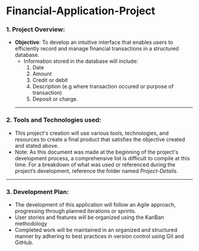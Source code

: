 # Financial-Application-Project

### 1. Project Overview:
- **Objective**: To develop an intuitive interface that enables users to efficiently record and manage financial transactions in a structured database.
  - Information stored in the database will include:
    1. Date
    2. Amount
    3. Credit or debit
    4. Description (e.g where transaction occured or purpose of transaction)
    5. Deposit or charge.
  ---
### 2. Tools and Technologies used:
- This project's creation will use various tools, technologies, and resources to create a final product that satisfies the objective created and stated above.
- Note: As this document was made at the beginning of the project's development process, a comprehensive list is difficult to compile at this time. For a breakdown of what was used or referenced during the project’s development, reference the folder named *Project-Details*.
---
### 3. Development Plan:
- The development of this application will follow an Agile approach, progressing through planned iterations or sprints.
- User stories and features will be organized using the KanBan methodology
- Completed work will be maintained in an organized and structured manner by adhering to best practices in version control using Git and GitHub.
